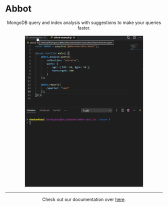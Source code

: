 # Abbot

<p align="center">
	MongoDB query and index analysis with suggestions to make your queries faster. 
	<br />
	<br />
	<img src="./docs/pages/img/abbot-example.gif" style="max-width:75%;" />
</p>

---

<p align="center">Check out our documentation over <a href="https://abbot.wheredevs.dev">here</a>.</p>
